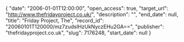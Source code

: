 {
  "date": "2006-01-01T12:00:00", 
  "open_access": true, 
  "target_url": "http://www.thefridayproject.co.uk/", 
  "description": "", 
  "end_date": null, 
  "title": "Friday Project, The", 
  "record_id": "20060101T120000/mz7zudslHzUkNyczEHu2GA==", 
  "publisher": "thefridayproject.co.uk", 
  "slug": 7176248, 
  "start_date": null
}

